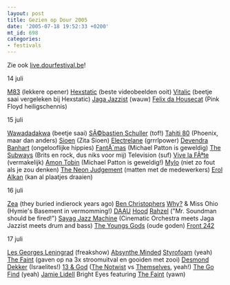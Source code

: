```yaml
---
layout: post
title: Gezien op Dour 2005
date: '2005-07-18 19:52:33 +0200'
mt_id: 698
categories:
- festivals
---
```

Zie ook <a href="http://live.dourfestival.be/">live.dourfestival.be</a>!

14 juli

<a href="http://www.ilovem83.com/">M83</a> (lekkere opener)
<a href="http://www.hexstatic.tv/">Hexstatic</a> (beste videobeelden ooit)
<a href="http://www.vitalic.org/">Vitalic</a> (beetje saai vergeleken bij Hexstatic)
<a href="http://www.jagajazzist.com/">Jaga Jazzist</a> (wauw)
<a href="http://www.emperornorton.com/mod/artistpage.php3?artist=felix">Felix da Housecat</a> (Pink Floyd heiligschennis)

15 juli

<a href="http://www.wawadadakwa.com/">Wawadadakwa</a> (beetje saai)
<a href="http://www.sebastienschuller.com/">SÃ©bastien Schuller</a> (tof!)
<a href="http://www.tahiti80.com/">Tahiti 80</a> (Phoenix, maar dan anders)
<a href="http://www.sioen.net/">Sioen</a> (Zita Sioen)
<a href="http://www.electrelane.com/">Electrelane</a> (grrrlpower)
<a href="http://www.younggodrecords.com/prodtype.asp?PT_ID=71">Devendra Banhart</a> (ongelooflijke hippies)
<a href="http://www.ipecac.com/bio.php?id=3">FantÃ´mas</a> (Michael Patton is geweldig)
<a href="http://www.thesubways.net/">The Subways</a> (Brits en rock, dus niks voor mij)
Television (suf)
<a href="http://www.vivelafete.net/">Vive la FÃªte</a> (vermakelijk)
<a href="http://www.amontobin.com/">Amon Tobin</a> (Michael Patton is geweldig!)
<a href="http://www.mylo.tv/">Mylo</a> (niet zo fout als je zou denken)
<a href="http://neon.grmbl.com/">The Neon Judgement</a> (matten met de medewerkers)
<a href="http://www.erolalkan.co.uk/">Erol Alkan</a> (kan al plaatjes draaien)

16 juli

<a href="http://www.zea.dds.nl/">Zea</a> (they buried indierock years ago)
<a href="http://www.benchristophers.com/">Ben Christophers</a>
<a href="http://www.anticon.com/">Why?</a> & Miss Ohio (Hymie's Basement in vermomming!)
<a href="http://www.daau.com/">DAAU</a>
<a href="http://www.hoodmusic.net/">Hood</a>
<a href="http://www.rahzel2000.com/">Rahzel</a> ("Mr. Soundman should be fired!")
<a href="http://www.sayagjazzmachine.com/">Sayag Jazz Machine</a> (Cinematic Orchestra meets Jaga Jazzist meets drum and bass)
<a href="http://www.younggods.com/">The Youngs Gods</a> (oude goden)
<a href="http://www.front242.com/">Front 242</a>

17 juli

<a href="http://www.lesgeorgesleningrad.org/">Les Georges Leningrad</a> (freakshow)
<a href="http://www.absyntheminded.be/">Absynthe Minded</a>
<a href="http://www.styro.be/">Styrofoam</a> (yeah)
<a href="http://www.thefaint.com/">The Faint</a> (gaven op na 3x stroomuitval en gooiden met zooi)
<a href="http://www.desmonddekker.com/">Desmond Dekker</a> (Israelites!)
<a href="http://www.anticon.com/">13 & God</a> (<a href="http://www.notwist.com/">The Notwist</a> vs <a href="http://www.anticon.com/themselves.html">Themselves</a>, yeah!)
<a href="http://www.thegofind.com/">The Go Find</a> (yeah)
<a href="http://www.jamielidell.com/">Jamie Lidell</a>
Bright Eyes featuring <a href="http://www.thefaint.com/">The Faint</a> (yawn)
